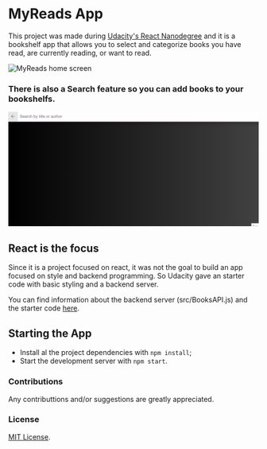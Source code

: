 # MyReads App

This project was made during [Udacity's React Nanodegree](https://www.udacity.com/course/react-nanodegree--nd019) and it is a bookshelf app that allows you to select and categorize books you have read, are currently reading, or want to read.

![MyReads home screen](./src/gifs/MyReads-main.gif)

### There is also a Search feature so you can add books to your bookshelfs.

![MyReads search screen](./src/gifs/MyReads-search.gif)

## React is the focus

Since it is a project focused on react, it was not the goal to build an app focused on style and backend programming. So Udacity gave an starter code with basic styling and a backend server.

You can find information about the backend server (src/BooksAPI.js) and the starter code [here](https://github.com/udacity/reactnd-project-myreads-starter).

## Starting the App

- Install al the project dependencies with `npm install`;
- Start the development server with `npm start`.

### Contributions

Any contributtions and/or suggestions are greatly appreciated.

### License

[MIT License](https://opensource.org/licenses/MIT).
